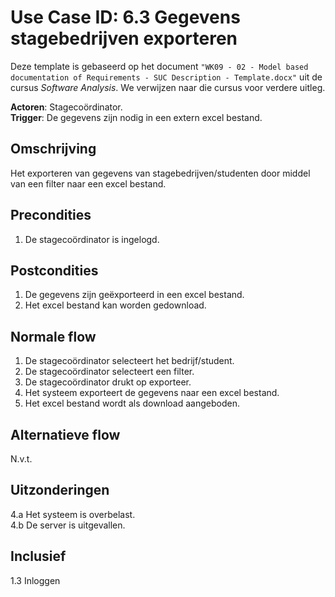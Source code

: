 # Use Case ID: 6.3 Gegevens stagebedrijven exporteren

Deze template is gebaseerd op het document `"WK09 - 02 - Model based documentation of Requirements - SUC Description - Template.docx"`
uit de cursus _Software Analysis_. We verwijzen naar die cursus voor verdere uitleg. 

**Actoren**: Stagecoördinator.  
**Trigger**: De gegevens zijn nodig in een extern excel bestand.

## Omschrijving

Het exporteren van gegevens van stagebedrijven/studenten door middel van een filter naar een excel bestand.

## Precondities

1. De stagecoördinator is ingelogd.

## Postcondities

1. De gegevens zijn geëxporteerd in een excel bestand.
2. Het excel bestand kan worden gedownload.

## Normale flow

1. De stagecoördinator selecteert het bedrijf/student.
2. De stagecoördinator selecteert een filter.
3. De stagecoördinator drukt op exporteer.
4. Het systeem exporteert de gegevens naar een excel bestand.
5. Het excel bestand wordt als download aangeboden.

## Alternatieve flow

N.v.t.

## Uitzonderingen

4.a Het systeem is overbelast.                                      
4.b De server is uitgevallen.

## Inclusief

1.3 Inloggen
